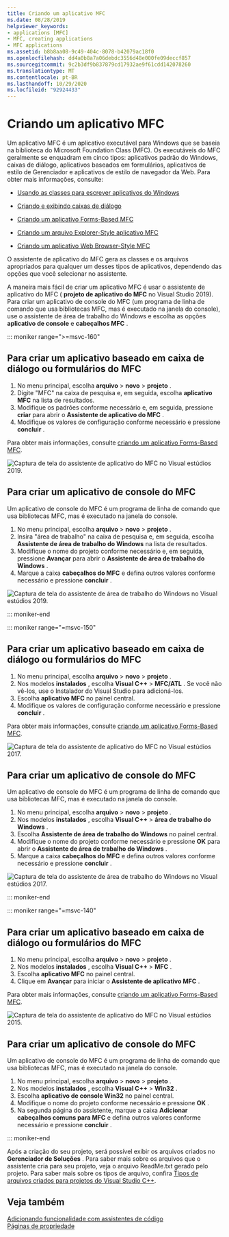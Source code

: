 ```yaml
---
title: Criando um aplicativo MFC
ms.date: 08/28/2019
helpviewer_keywords:
- applications [MFC]
- MFC, creating applications
- MFC applications
ms.assetid: b8b8aa08-9c49-404c-8078-b42079ac18f0
ms.openlocfilehash: dd4a0b8a7a06debdc3556d48e000fe09deccf857
ms.sourcegitcommit: 9c2b3df9b837879cd17932ae9f61cdd142078260
ms.translationtype: MT
ms.contentlocale: pt-BR
ms.lasthandoff: 10/29/2020
ms.locfileid: "92924433"
---
```

# <a name="creating-an-mfc-application"></a>Criando um aplicativo MFC

Um aplicativo MFC é um aplicativo executável para Windows que se baseia na biblioteca do Microsoft Foundation Class (MFC). Os executáveis do MFC geralmente se enquadram em cinco tipos: aplicativos padrão do Windows, caixas de diálogo, aplicativos baseados em formulários, aplicativos de estilo de Gerenciador e aplicativos de estilo de navegador da Web. Para obter mais informações, consulte:

- [Usando as classes para escrever aplicativos do Windows](../../mfc/using-the-classes-to-write-applications-for-windows.md)

- [Criando e exibindo caixas de diálogo](../../mfc/creating-and-displaying-dialog-boxes.md)

- [Criando um aplicativo Forms-Based MFC](../../mfc/reference/creating-a-forms-based-mfc-application.md)

- [Criando um arquivo Explorer-Style aplicativo MFC](../../mfc/reference/creating-a-file-explorer-style-mfc-application.md)

- [Criando um aplicativo Web Browser-Style MFC](../../mfc/reference/creating-a-web-browser-style-mfc-application.md)

O assistente de aplicativo do MFC gera as classes e os arquivos apropriados para qualquer um desses tipos de aplicativos, dependendo das opções que você selecionar no assistente.

A maneira mais fácil de criar um aplicativo MFC é usar o assistente de aplicativo do MFC ( **projeto de aplicativo do MFC** no Visual Studio 2019). Para criar um aplicativo de console do MFC (um programa de linha de comando que usa bibliotecas MFC, mas é executado na janela do console), use o assistente de área de trabalho do Windows e escolha as opções **aplicativo de console** e **cabeçalhos MFC** .

::: moniker range=">=msvc-160"

## <a name="to-create-an-mfc-forms-or-dialog-based-application"></a>Para criar um aplicativo baseado em caixa de diálogo ou formulários do MFC

1. No menu principal, escolha **arquivo** > **novo** > **projeto** .
1. Digite "MFC" na caixa de pesquisa e, em seguida, escolha **aplicativo MFC** na lista de resultados.
1. Modifique os padrões conforme necessário e, em seguida, pressione **criar** para abrir o **Assistente de aplicativo do MFC** .
1. Modifique os valores de configuração conforme necessário e pressione **concluir** .

Para obter mais informações, consulte [criando um aplicativo Forms-Based MFC](creating-a-forms-based-mfc-application.md).

![Captura de tela do assistente de aplicativo do MFC no Visual estúdios 2019.](media/mfc-app-wizard.png)

## <a name="to-create-an-mfc-console-application"></a>Para criar um aplicativo de console do MFC

Um aplicativo de console do MFC é um programa de linha de comando que usa bibliotecas MFC, mas é executado na janela do console.

1. No menu principal, escolha **arquivo** > **novo** > **projeto** .
1. Insira "área de trabalho" na caixa de pesquisa e, em seguida, escolha **Assistente de área de trabalho do Windows** na lista de resultados.
1. Modifique o nome do projeto conforme necessário e, em seguida, pressione **Avançar** para abrir o **Assistente de área de trabalho do Windows** .
1. Marque a caixa **cabeçalhos do MFC** e defina outros valores conforme necessário e pressione **concluir** .

![Captura de tela do assistente de área de trabalho do Windows no Visual estúdios 2019.](media/windows-desktop-wizard.png)

::: moniker-end

::: moniker range="=msvc-150"

## <a name="to-create-an-mfc-forms-or-dialog-based-application"></a>Para criar um aplicativo baseado em caixa de diálogo ou formulários do MFC

1. No menu principal, escolha **arquivo** > **novo** > **projeto** .
1. Nos modelos **instalados** , escolha **Visual C++**  >  **MFC/ATL** . Se você não vê-los, use o Instalador do Visual Studio para adicioná-los.
1. Escolha **aplicativo MFC** no painel central.
1. Modifique os valores de configuração conforme necessário e pressione **concluir** .

Para obter mais informações, consulte [criando um aplicativo Forms-Based MFC](creating-a-forms-based-mfc-application.md).

![Captura de tela do assistente de aplicativo do MFC no Visual estúdios 2017.](media/mfc-app-wizard.png)

## <a name="to-create-an-mfc-console-application"></a>Para criar um aplicativo de console do MFC

Um aplicativo de console do MFC é um programa de linha de comando que usa bibliotecas MFC, mas é executado na janela do console.

1. No menu principal, escolha **arquivo** > **novo** > **projeto** .
1. Nos modelos **instalados** , escolha **Visual C++** > **área de trabalho do Windows** .
1. Escolha **Assistente de área de trabalho do Windows** no painel central.
1. Modifique o nome do projeto conforme necessário e pressione **OK** para abrir o **Assistente de área de trabalho do Windows** .
1. Marque a caixa **cabeçalhos do MFC** e defina outros valores conforme necessário e pressione **concluir** .

![Captura de tela do assistente de área de trabalho do Windows no Visual estúdios 2017.](media/windows-desktop-wizard-2017.png)

::: moniker-end

::: moniker range="=msvc-140"

## <a name="to-create-an-mfc-forms-or-dialog-based-application"></a>Para criar um aplicativo baseado em caixa de diálogo ou formulários do MFC

1. No menu principal, escolha **arquivo** > **novo** > **projeto** .
1. Nos modelos **instalados** , escolha **Visual C++** > **MFC** .
1. Escolha **aplicativo MFC** no painel central.
1. Clique em **Avançar** para iniciar o **Assistente de aplicativo MFC** .

Para obter mais informações, consulte [criando um aplicativo Forms-Based MFC](creating-a-forms-based-mfc-application.md).

![Captura de tela do assistente de aplicativo do MFC no Visual estúdios 2015.](media/mfc-app-wizard-2015.png)

## <a name="to-create-an-mfc-console-application"></a>Para criar um aplicativo de console do MFC

Um aplicativo de console do MFC é um programa de linha de comando que usa bibliotecas MFC, mas é executado na janela do console.

1. No menu principal, escolha **arquivo** > **novo** > **projeto** .
1. Nos modelos **instalados** , escolha **Visual C++** > **Win32** .
1. Escolha **aplicativo de console Win32** no painel central.
1. Modifique o nome do projeto conforme necessário e pressione **OK** .
1. Na segunda página do assistente, marque a caixa **Adicionar cabeçalhos comuns para MFC** e defina outros valores conforme necessário e pressione **concluir** .

::: moniker-end

Após a criação do seu projeto, será possível exibir os arquivos criados no **Gerenciador de Soluções** . Para saber mais sobre os arquivos que o assistente cria para seu projeto, veja o arquivo ReadMe.txt gerado pelo projeto. Para saber mais sobre os tipos de arquivo, confira [Tipos de arquivos criados para projetos do Visual Studio C++](../../build/reference/file-types-created-for-visual-cpp-projects.md).

## <a name="see-also"></a>Veja também

[Adicionando funcionalidade com assistentes de código](../../ide/adding-functionality-with-code-wizards-cpp.md)<br/>
[Páginas de propriedade](../../build/reference/property-pages-visual-cpp.md)
